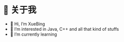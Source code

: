 <!---
BetaXue/BetaXue is a ✨ special ✨ repository because its `README.md` (this file) appears on your GitHub profile.
You can click the Preview link to take a look at your changes.
--->

# 🚀 关于我
- 👋 Hi, I’m XueBing
- 👀 I’m interested in Java, C++ and all that kind of stuffs
- 🌱 I’m currently learning
